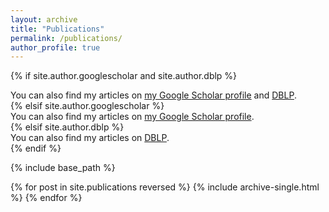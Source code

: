 ```yaml
---
layout: archive
title: "Publications"
permalink: /publications/
author_profile: true
---
```


{% if site.author.googlescholar and site.author.dblp %}
  <div class="wordwrap">You can also find my articles on <a href="{{site.author.googlescholar}}">my Google Scholar profile</a> and <a href="{{site.author.dblp}}">DBLP</a>.</div>
{% elsif site.author.googlescholar %}
  <div class="wordwrap">You can also find my articles on <a href="{{site.author.googlescholar}}">my Google Scholar profile</a>.</div>
{% elsif site.author.dblp %}
  <div class="wordwrap">You can also find my articles on <a href="{{site.author.dblp}}">DBLP</a>.</div>
{% endif %}

{% include base_path %}

{% for post in site.publications reversed %}
  {% include archive-single.html %}
{% endfor %}
